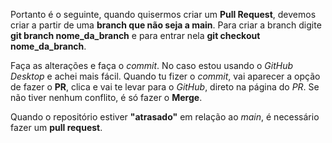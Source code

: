 Portanto é o seguinte, quando quisermos criar um **Pull Request**, devemos criar a partir de uma **branch que não seja a main**. Para criar a branch digite **git branch nome_da_branch** e para entrar nela **git checkout nome_da_branch**.

Faça as alterações e faça o *commit*. No caso estou usando o *GitHub Desktop* e achei mais fácil. Quando tu fizer o *commit*, vai aparecer a opção de fazer o **PR**, clica e vai te levar para o *GitHub*, direto na página do *PR*. Se não tiver nenhum conflito, é só fazer o **Merge**.

Quando o repositório estiver **"atrasado"** em relação ao *main*, é necessário fazer um **pull request**.